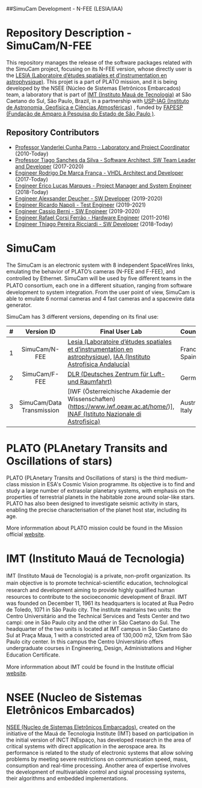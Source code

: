 ##SimuCam Development - N-FEE (LESIA/IAA)

# Repository Description - SimuCam/N-FEE
This repository manages the release of the software packages related with the SimuCam project, focusing on its N-FEE version, whose directly user  is the [LESIA (Laboratoire d’études spatiales et d’instrumentation en astrophysique)](https://lesia.obspm.fr/). This projet is a part of PLATO mission, and it is being developed by the NSEE (Núcleo de Sistemas Eletrônicos Embarcados) team, a laboratory that is part of [IMT (Instituto Mauá de Tecnologia)](https://maua.br/) at São Caetano do Sul, São Paulo, Brazil, in a partnership with [USP-IAG (Instituto de Astronomia, Geofísica e Ciências Atmosféricas)](https://www.iag.usp.br/) , funded by [FAPESP (Fundação de Amparo à Pesquisa do Estado de São Paulo )](https://fapesp.br/).

## Repository Contributors

- [Professor Vanderlei Cunha Parro - Laboratory and Project Coordinator](https://github.com/vparro) (2010-Today)
- [Professor Tiago Sanches da Silva - Software Architect, SW Team Leader and Developer](https://github.com/Tiagoeem) (2017-2020)
- [Engineer Rodrigo De Marca França - VHDL Architect and Developer](https://github.com/rodmarfran) (2017-Today)
- [Engineer Érico Lucas Marques - Project Manager and System Engineer](https://github.com/ericolucasm) (2018-Today)
- [Engineer Alexsander Deucher - SW Developer](https://github.com/adbtx) (2019-2020)
- [Engineer Ricardo Napoli - Test Engineer](https://github.com/rnapoli) (2019-2021)
- [Engineer Cassio Berni - SW Engineer](https://github.com/ccberni) (2019-2020)
- [Engineer Rafael Corsi Ferrão - Hardware Engineer](https://github.com/rafaelcorsi) (2011-2016) 
- [Engineer Thiago Pereira Ricciardi - SW Developer](https://github.com/thiagoricciardi) (2018-Today)


# SimuCam
The SimuCam is an electronic system with 8 independent SpaceWires links, emulating the behavior of PLATO’s cameras (N-FEE and F-FEE), and controlled by Ethernet.
SimuCam will be used by ﬁve diﬀerent teams in the PLATO consortium, each one in a diﬀerent situation, ranging from software development to system integration. 
From the user point of view, SimuCam is able to emulate 6 normal cameras and 4 fast cameras and a spacewire data generator.

SimuCam has 3 different versions, depending on its final use:

|#|Version ID|Final User Lab| Countries|
|:--:|:--:|--|--|
|1|SimuCam/N-FEE | [Lesia (Laboratoire d’études spatiales et d’instrumentation en astrophysique)](https://lesia.obspm.fr/), [IAA (Instituto Astrofísica Andalucía)](https://www.iaa.csic.es/en)| France, Spain
|2|SimuCam/F-FEE | [DLR (Deutsches Zentrum für Luft- und Raumfahrt)](https://www.dlr.de/DE/Home/home_node.html) | Germany
|3|SimuCam/Data Transmission | [IWF (Österreichische Akademie der Wissenschaften)(https://www.iwf.oeaw.ac.at/home/)], [INAF (Istituto Nazionale di Astrofisica)](http://www.inaf.it/it)|Austria, Italy

# PLATO (PLAnetary Transits and Oscillations of stars)
PLATO (PLAnetary Transits and Oscillations of stars) is the third medium-class mission in ESA's Cosmic Vision programme. Its objective is to find and study a large number of extrasolar planetary systems, with emphasis on the properties of terrestrial planets in the habitable zone around solar-like stars. PLATO has also been designed to investigate seismic activity in stars, enabling the precise characterisation of the planet host star, including its age.

More informmation about PLATO mission could be found in the Mission official [website](https://sci.esa.int/web/plato/).

# IMT (Instituto Mauá de Tecnologia)
IMT (Instituto Mauá de Tecnologia) is a private, non-proﬁt organization. Its main objective is to promote technical-scientiﬁc education, technological research and development aiming to provide highly qualiﬁed human resources to contribute to the socioeconomic development of Brazil. IMT was founded on December 11, 1961 its headquarters is located at Rua Pedro de Toledo, 1071 in São Paulo city. The institute maintains two units: the Centro Universitário and the Technical Services and Tests Center and two campi: one in São Paulo city and the other in São Caetano do Sul. The headquarter of the two units is located at IMT campus in São Caetano do Sul at Praça Maua, 1 with a constricted area of 130,000 m2, 12km from São Paulo city center. In this campus the Centro Universitário offers undergraduate courses in Engineering, Design, Administrations and Higher Education Certiﬁcate.

More informmation about IMT could be found in the Institute official [website](https://maua.br/).

# NSEE (Nucleo de Sistemas Eletrônicos Embarcados)
[NSEE (Nucleo de Sistemas Eletrônicos Embarcados)](https://maua.br/pesquisa/grupos-pesquisa/nucleo-sistemas-eletronicos-embarcados/), created on the initiative of the Mauá de Tecnologia Institute (IMT) based on participation in the initial version of INCT INEspaço, has developed research in the area of critical systems with direct application in the aerospace area. Its performance is related to the study of electronic systems that allow solving problems by meeting severe restrictions on communication speed, mass, consumption and real-time processing. Another area of expertise involves the development of multivariable control and signal processing systems, their algorithms and embedded implementations.
